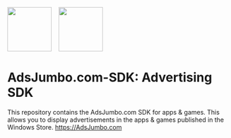<img src="https://avatars1.githubusercontent.com/u/61216441?s=460&v=4" width="100" alt="" data-canonical-src="https://avatars1.githubusercontent.com/u/61216441?s=460&v=4">  &nbsp;&nbsp;
<img src="https://lh3.googleusercontent.com/proxy/VkJCTGaDLfgt_uHobD1EQJkwMywq2vTgvKOMKqM91vESc2TDJ9-iL7_9HhRr9ZtQxlHix-crbMA7vB0klUObFIHYpmQRzhI_Ic4BxGINVHTCS2kKVB2w" width="100" alt="" data-canonical-src="https://lh3.googleusercontent.com/proxy/VkJCTGaDLfgt_uHobD1EQJkwMywq2vTgvKOMKqM91vESc2TDJ9-iL7_9HhRr9ZtQxlHix-crbMA7vB0klUObFIHYpmQRzhI_Ic4BxGINVHTCS2kKVB2w">

# AdsJumbo.com-SDK: Advertising SDK
This repository contains the AdsJumbo.com SDK for apps & games. This allows you to display advertisements in the apps & games published in the Windows Store. https://AdsJumbo.com
